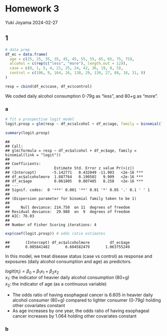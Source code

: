 Homework 3
================
Yuki Joyama
2024-02-27

## 1

``` r
# data prep
df_ec = data.frame(
  age = c(25, 25, 35, 35, 45, 45, 55, 55, 65, 65, 75, 75),
  alcohol = c(rep(c("less", "more"), length.out = 12)),
  case = c(0, 1, 5, 4, 21, 25, 24, 42, 36, 19, 8, 5),
  control = c(106, 9, 164, 26, 138, 29, 139, 27, 88, 18, 31, 0)
) 

resp = cbind(df_ec$case, df_ec$control) 
```

We coded daily alcohol consumption 0-79g as “less”, and 80+g as “more”.

### a

``` r
# fit a prospective logit model
logit.prosp = glm(resp ~ df_ec$alcohol + df_ec$age, family = binomial(link = 'logit'))

summary(logit.prosp) 
```

    ## 
    ## Call:
    ## glm(formula = resp ~ df_ec$alcohol + df_ec$age, family = binomial(link = "logit"))
    ## 
    ## Coefficients:
    ##                    Estimate Std. Error z value Pr(>|z|)    
    ## (Intercept)       -5.142771   0.432049 -11.903   <2e-16 ***
    ## df_ec$alcoholmore  1.887764   0.190502   9.909   <2e-16 ***
    ## df_ec$age          0.061805   0.007485   8.258   <2e-16 ***
    ## ---
    ## Signif. codes:  0 '***' 0.001 '**' 0.01 '*' 0.05 '.' 0.1 ' ' 1
    ## 
    ## (Dispersion parameter for binomial family taken to be 1)
    ## 
    ##     Null deviance: 214.750  on 11  degrees of freedom
    ## Residual deviance:  29.988  on  9  degrees of freedom
    ## AIC: 76.03
    ## 
    ## Number of Fisher Scoring iterations: 4

``` r
exp(coef(logit.prosp)) # odds ratio estimates
```

    ##       (Intercept) df_ec$alcoholmore         df_ec$age 
    ##       0.005841482       6.604582479       1.063755249

In this model, we treat disease status (case vs control) as response and
exposures (daily alcohol consumption and age) as predictors.

$logit(\pi_i)=\beta_0+\beta_1x_1+\beta_2x_2$  
$x_1:$ the indicator of heavier daily alcohol consumption (80+g)  
$x_2:$ the indicator of age (as a continuous variable)

- The odds ratio of having esophageal cancer is 6.605 in heavier daily
  alcohol consumer (80+g) compared to lighter consumer (0-79g) holding
  other covariates constant  
- As age increases by one year, the odds ratio of having esophageal
  cancer increases by 1.064 holding other covariates constant

### b
